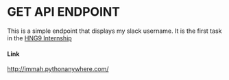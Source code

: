 # GET API ENDPOINT
This is a simple endpoint that displays my slack username. It is the first task in the [HNG9 Internship](https://internship.zuri.team/)

#### Link
http://immah.pythonanywhere.com/